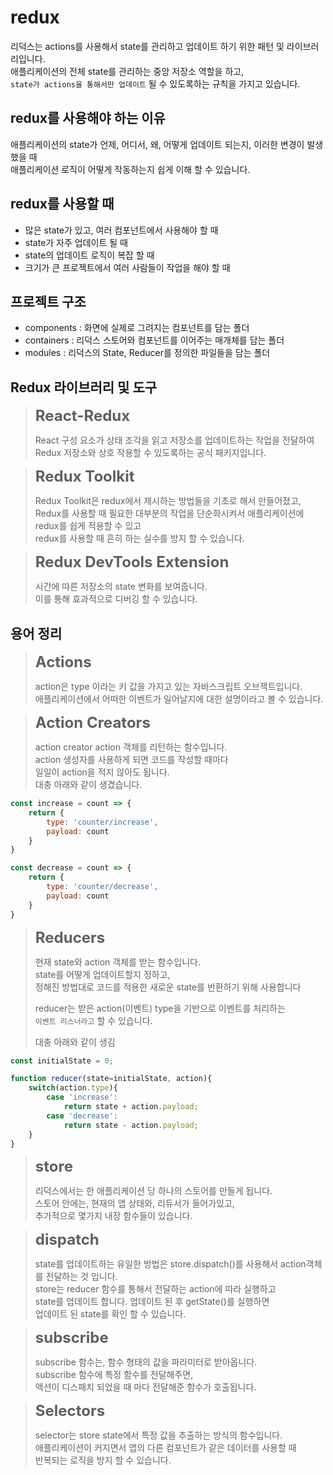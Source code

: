 # redux

리덕스는 actions를 사용해서 state를 관리하고 업데이트 하기 위한 패턴 및 라이브러리입니다.<br>
애플리케이션의 전체 state를 관리하는 중앙 저장소 역할을 하고,<br>
`state가 actions을 통해서만 업데이트` 될 수 있도록하는 규칙을 가지고 있습니다.

## redux를 사용해야 하는 이유

애플리케이션의 state가 언제, 어디서, 왜, 어떻게 업데이트 되는지, 이러한 변경이 발생했을 때<br>
애플리케이션 로직이 어떻게 작동하는지 쉽게 이해 할 수 있습니다.

## redux를 사용할 때

- 많은 state가 있고, 여러 컴포넌트에서 사용해야 할 때
- state가 자주 업데이트 될 때
- state의 업데이트 로직이 복잡 할 때
- 크기가 큰 프로젝트에서 여러 사람들이 작업을 해야 할 때

## 프로젝트 구조

* components : 화면에 실제로 그려지는 컴포넌트를 담는 폴더
* containers : 리덕스 스토어와 컴포넌트를 이어주는 매개체를 담는 폴더
* modules : 리덕스의 State, Reducer를 정의한 파일들을 담는 폴더

## Redux 라이브러리 및 도구

> <b style="font-size: 1.5rem">React-Redux</b>
>
> React 구성 요소가 상태 조각을 읽고 저장소를 업데이트하는 작업을 전달하여<br>
> Redux 저장소와 상호 작용할 수 있도록하는 공식 패키지입니다.

> <b style="font-size: 1.5rem">Redux Toolkit</b>
>
> Redux Toolkit은 redux에서 제시하는 방법들을 기초로 해서 만들어졌고,<br>
> Redux를 사용할 때 필요한 대부분의 작업을 단순화시켜서 애플리케이션에 redux를 쉽게 적용할 수 있고<br>
> redux를 사용할 때 흔히 하는 실수를 방지 할 수 있습니다.

> <b style="font-size: 1.5rem">Redux DevTools Extension</b>
>
> 시간에 따른 저장소의 state 변화를 보여줍니다.<br>
> 이를 통해 효과적으로 디버깅 할 수 있습니다.

## 용어 정리

> <b style="font-size: 1.5rem">Actions</b>
>
> action은 type 이라는 키 값을 가지고 있는 자바스크립트 오브젝트입니다.<br>
> 애플리케이션에서 어떠한 이벤트가 일어날지에 대한 설명이라고 볼 수 있습니다.

> <b style="font-size: 1.5rem">Action Creators</b>
>
> action creator action 객체를 리턴하는 함수입니다.<br>
> action 생성자를 사용하게 되면 코드를 작성할 때마다<br>
> 일일이 action을 적지 않아도 됩니다.<br>
> 대충 아래와 같이 생겼습니다.

```js
const increase = count => {
    return {
        type: 'counter/increase',
        payload: count
    }
}

const decrease = count => {
    return {
        type: 'counter/decrease',
        payload: count
    }
}
```

> <b style="font-size: 1.5rem">Reducers</b>
>
> 현재 state와 action 객체를 받는 함수입니다.<br>
> state를 어떻게 업데이트할지 정하고,<br>
> 정해진 방법대로 코드를 적용한 새로운 state를 반환하기 위해 사용합니다<br>
>
> reducer는 받은 action(이벤트) type을 기반으로 이벤트를 처리하는<br>
> `이벤트 리스너라고` 할 수 있습니다.
>
> 대충 아래와 같이 생김
```js
const initialState = 0;

function reducer(state=initialState, action){
    switch(action.type){
        case 'increase':
            return state + action.payload;
        case 'decrease':
            return state - action.payload;
    }
}
```

> <b style="font-size: 1.5rem">store</b>
>
> 리덕스에서는 한 애플리케이션 당 하나의 스토어를 만들게 됩니다.<br>
> 스토어 안에는, 현재의 앱 상태와, 리듀서가 들어가있고,<br>
> 추가적으로 몇가지 내장 함수들이 있습니다.

> <b style="font-size: 1.5rem">dispatch</b>
>
> state를 업데이트하는 유일한 방법은 store.dispatch()를 사용해서 action객체를 전달하는 것 입니다.<br>
> store는 reducer 함수를 통해서 전달하는 action에 따라 실행하고<br>
> state를 업데이트 합니다. 업데이트 된 후 getState()를 실행하면<br>
> 업데이트 된 state를 확인 할 수 있습니다.

> <b style="font-size: 1.5rem">subscribe</b>
>
> subscribe 함수는, 함수 형태의 값을 파라미터로 받아옵니다.<br>
> subscribe 함수에 특정 함수를 전달해주면,<br>
> 액션이 디스패치 되었을 때 마다 전달해준 함수가 호출됩니다.

> <b style="font-size: 1.5rem">Selectors</b>
>
> selector는 store state에서 특정 값을 추출하는 방식의 함수입니다.<br>
> 애플리케이션이 커지면서 앱의 다른 컴포넌트가 같은 데이터를 사용할 때<br>
> 반복되는 로직을 방지 할 수 있습니다.


